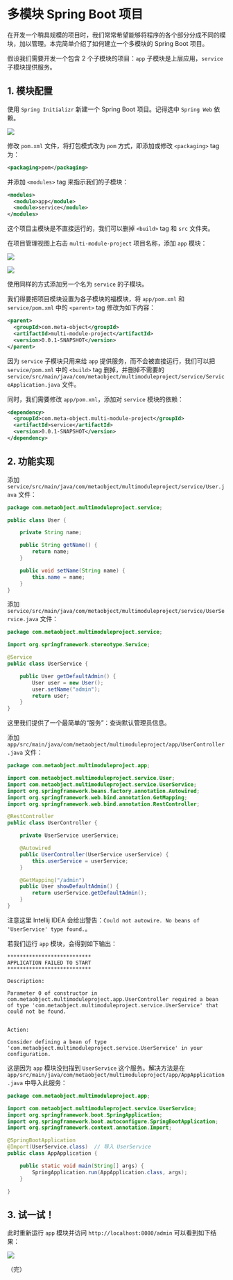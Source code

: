 # 多模块 Spring Boot 项目

在开发一个稍具规模的项目时，我们常常希望能够将程序的各个部分分成不同的模块，加以管理。本完简单介绍了如何建立一个多模块的 Spring Boot 项目。

假设我们需要开发一个包含 2 个子模块的项目：`app` 子模块是上层应用，`service` 子模块提供服务。

## 1. 模块配置

使用 `Spring Initializr` 新建一个 Spring Boot 项目。记得选中 `Spring Web` 依赖。

![](./images/create-project.png)

修改 `pom.xml` 文件，将打包模式改为 `pom` 方式，即添加或修改 `<packaging>` tag 为：

```xml
<packaging>pom</packaging>
```

并添加 `<modules>` tag 来指示我们的子模块：

```xml
<modules>
  <module>app</module>
  <module>service</module>
</modules>
```

这个项目主模块是不直接运行的，我们可以删掉 `<build>` tag 和 `src` 文件夹。

在项目管理视图上右击 `multi-module-project` 项目名称，添加 `app` 模块：

![](./images/create-module-1.png)

![](./images/create-module-2.png)

使用同样的方式添加另一个名为 `service` 的子模块。

我们得要把项目模块设置为各子模块的福模块，将 `app/pom.xml` 和 `service/pom.xml` 中的 `<parent>` tag 修改为如下内容：

```xml
<parent>
  <groupId>com.meta-object</groupId>
  <artifactId>multi-module-project</artifactId>
  <version>0.0.1-SNAPSHOT</version>
</parent>
```

因为 `service` 子模块只用来给 `app` 提供服务，而不会被直接运行，我们可以把 `service/pom.xml` 中的 `<build>` tag 删掉，并删掉不需要的 `service/src/main/java/com/metaobject/multimoduleproject/service/ServiceApplication.java` 文件。

同时，我们需要修改 `app/pom.xml`，添加对 `service` 模块的依赖：

```xml
<dependency>
  <groupId>com.meta-object.multi-module-project</groupId>
  <artifactId>service</artifactId>
  <version>0.0.1-SNAPSHOT</version>
</dependency>
```

## 2. 功能实现

添加 `service/src/main/java/com/metaobject/multimoduleproject/service/User.java` 文件：

```java
package com.metaobject.multimoduleproject.service;

public class User {

    private String name;

    public String getName() {
        return name;
    }

    public void setName(String name) {
        this.name = name;
    }
}
```

添加 `service/src/main/java/com/metaobject/multimoduleproject/service/UserService.java` 文件：

```java
package com.metaobject.multimoduleproject.service;

import org.springframework.stereotype.Service;

@Service
public class UserService {

    public User getDefaultAdmin() {
        User user = new User();
        user.setName("admin");
        return user;
    }
}
```

这里我们提供了一个最简单的“服务”：查询默认管理员信息。

添加 `app/src/main/java/com/metaobject/multimoduleproject/app/UserController.java` 文件：

```java
package com.metaobject.multimoduleproject.app;

import com.metaobject.multimoduleproject.service.User;
import com.metaobject.multimoduleproject.service.UserService;
import org.springframework.beans.factory.annotation.Autowired;
import org.springframework.web.bind.annotation.GetMapping;
import org.springframework.web.bind.annotation.RestController;

@RestController
public class UserController {

    private UserService userService;

    @Autowired
    public UserController(UserService userService) {
        this.userService = userService;
    }

    @GetMapping("/admin")
    public User showDefaultAdmin() {
        return userService.getDefaultAdmin();
    }
}
```

注意这里 Intellij IDEA 会给出警告：`Could not autowire. No beans of 'UserService' type found.`。

若我们运行 `app` 模块，会得到如下输出：

```
***************************
APPLICATION FAILED TO START
***************************

Description:

Parameter 0 of constructor in com.metaobject.multimoduleproject.app.UserController required a bean of type 'com.metaobject.multimoduleproject.service.UserService' that could not be found.


Action:

Consider defining a bean of type 'com.metaobject.multimoduleproject.service.UserService' in your configuration.
```

这是因为 `app` 模块没扫描到 `UserService` 这个服务。解决方法是在 `app/src/main/java/com/metaobject/multimoduleproject/app/AppApplication.java` 中导入此服务：

```java
package com.metaobject.multimoduleproject.app;

import com.metaobject.multimoduleproject.service.UserService;
import org.springframework.boot.SpringApplication;
import org.springframework.boot.autoconfigure.SpringBootApplication;
import org.springframework.context.annotation.Import;

@SpringBootApplication
@Import(UserService.class)  // 导入 UserService
public class AppApplication {

    public static void main(String[] args) {
        SpringApplication.run(AppApplication.class, args);
    }

}
```

## 3. 试一试！

此时重新运行 `app` 模块并访问 `http://localhost:8080/admin` 可以看到如下结果：

![](./images/result.png)

（完）
